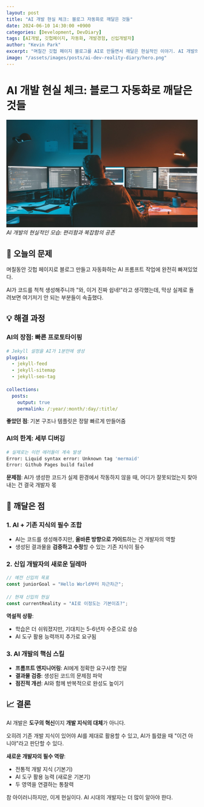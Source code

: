 ```yaml
---
layout: post
title: "AI 개발 현실 체크: 블로그 자동화로 깨달은 것들"
date: 2024-06-10 14:30:00 +0900
categories: [Development, DevDiary]
tags: [AI개발, 깃헙페이지, 자동화, 개발경험, 신입개발자]
author: "Kevin Park"
excerpt: "며칠간 깃헙 페이지 블로그를 AI로 만들면서 깨달은 현실적인 이야기. AI 개발의 명과 암"
image: "/assets/images/posts/ai-dev-reality-diary/hero.png"
---
```


# AI 개발 현실 체크: 블로그 자동화로 깨달은 것들

![AI Development Reality](/assets/images/posts/ai-dev-reality-diary/hero.png)
*AI 개발의 현실적인 모습: 편리함과 복잡함의 공존*

## 📝 오늘의 문제
며칠동안 깃헙 페이지로 블로그 만들고 자동화하는 AI 프롬프트 작업에 완전히 빠져있었다. 

AI가 코드를 척척 생성해주니까 "와, 이거 진짜 쉽네!"라고 생각했는데, 막상 실제로 돌려보면 여기저기 안 되는 부분들이 속출했다.

## 💡 해결 과정

### AI의 장점: 빠른 프로토타이핑
```yaml
# Jekyll 설정을 AI가 1분만에 생성
plugins:
  - jekyll-feed
  - jekyll-sitemap
  - jekyll-seo-tag

collections:
  posts:
    output: true
    permalink: /:year/:month/:day/:title/
```

**좋았던 점**: 기본 구조나 템플릿은 정말 빠르게 만들어줌

### AI의 한계: 세부 디버깅
```bash
# 실제로는 이런 에러들이 계속 발생
Error: Liquid syntax error: Unknown tag 'mermaid'
Error: Github Pages build failed
```

**문제점**: AI가 생성한 코드가 실제 환경에서 작동하지 않을 때, 어디가 잘못되었는지 찾아내는 건 결국 개발자 몫

## 🎯 깨달은 점

### 1. AI + 기존 지식의 필수 조합
- AI는 코드를 생성해주지만, **올바른 방향으로 가이드**하는 건 개발자의 역할
- 생성된 결과물을 **검증하고 수정**할 수 있는 기존 지식이 필수

### 2. 신입 개발자의 새로운 딜레마
```javascript
// 예전 신입의 목표
const juniorGoal = "Hello World부터 차근차근";

// 현재 신입의 현실
const currentReality = "AI로 이정도는 기본이죠?";
```

**역설적 상황**: 
- 학습은 더 쉬워졌지만, 기대치는 5-6년차 수준으로 상승
- AI 도구 활용 능력까지 추가로 요구됨

### 3. AI 개발의 핵심 스킬
- **프롬프트 엔지니어링**: AI에게 정확한 요구사항 전달
- **결과물 검증**: 생성된 코드의 문제점 파악
- **점진적 개선**: AI와 함께 반복적으로 완성도 높이기

## 📈 결론

AI 개발은 **도구의 혁신**이지 **개발 지식의 대체**가 아니다.

오히려 기존 개발 지식이 있어야 AI를 제대로 활용할 수 있고, AI가 틀렸을 때 "이건 아니야"라고 판단할 수 있다.

**새로운 개발자의 필수 역량**:
- 전통적 개발 지식 (기본기)
- AI 도구 활용 능력 (새로운 기본기)
- 두 영역을 연결하는 통찰력

참 아이러니하지만, 이게 현실이다. AI 시대의 개발자는 더 많이 알아야 한다.